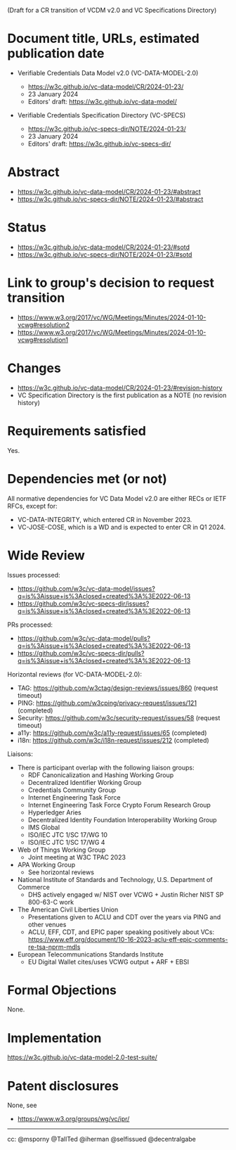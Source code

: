 (Draft for a CR transition of VCDM v2.0 and VC Specifications Directory)

# Document title, URLs, estimated publication date

- Verifiable Credentials Data Model v2.0 (VC-DATA-MODEL-2.0)
  - https://w3c.github.io/vc-data-model/CR/2024-01-23/
  - 23 January 2024
  - Editors' draft: https://w3c.github.io/vc-data-model/
 
- Verifiable Credentials Specification Directory (VC-SPECS)
  - https://w3c.github.io/vc-specs-dir/NOTE/2024-01-23/
  - 23 January 2024
  - Editors' draft: https://w3c.github.io/vc-specs-dir/

# Abstract

- https://w3c.github.io/vc-data-model/CR/2024-01-23/#abstract
- https://w3c.github.io/vc-specs-dir/NOTE/2024-01-23/#abstract

# Status

- https://w3c.github.io/vc-data-model/CR/2024-01-23/#sotd
- https://w3c.github.io/vc-specs-dir/NOTE/2024-01-23/#sotd

# Link to group's decision to request transition

- https://www.w3.org/2017/vc/WG/Meetings/Minutes/2024-01-10-vcwg#resolution2
- https://www.w3.org/2017/vc/WG/Meetings/Minutes/2024-01-10-vcwg#resolution1

# Changes

- https://w3c.github.io/vc-data-model/CR/2024-01-23/#revision-history
- VC Specification Directory is the first publication as a NOTE (no revision history)

# Requirements satisfied

Yes.

# Dependencies met (or not)

All normative dependencies for VC Data Model v2.0 are either RECs or IETF RFCs, except for:

* VC-DATA-INTEGRITY, which entered CR in November 2023.
* VC-JOSE-COSE, which is a WD and is expected to enter CR in Q1 2024.

# Wide Review

Issues processed:
- https://github.com/w3c/vc-data-model/issues?q=is%3Aissue+is%3Aclosed+created%3A%3E2022-06-13
- https://github.com/w3c/vc-specs-dir/issues?q=is%3Aissue+is%3Aclosed+created%3A%3E2022-06-13

PRs processed:
- https://github.com/w3c/vc-data-model/pulls?q=is%3Aissue+is%3Aclosed+created%3A%3E2022-06-13
- https://github.com/w3c/vc-specs-dir/pulls?q=is%3Aissue+is%3Aclosed+created%3A%3E2022-06-13

Horizontal reviews (for VC-DATA-MODEL-2.0):
* TAG: https://github.com/w3ctag/design-reviews/issues/860 (request timeout)
* PING: https://github.com/w3cping/privacy-request/issues/121 (completed)
* Security: https://github.com/w3c/security-request/issues/58 (request timeout)
* a11y: https://github.com/w3c/a11y-request/issues/65 (completed)
* i18n: https://github.com/w3c/i18n-request/issues/212 (completed)

Liaisons:
* There is participant overlap with the following liaison groups:
  * RDF Canonicalization and Hashing Working Group
  * Decentralized Identifier Working Group
  * Credentials Community Group
  * Internet Engineering Task Force
  * Internet Engineering Task Force Crypto Forum Research Group
  * Hyperledger Aries
  * Decentralized Identity Foundation Interoperability Working Group
  * IMS Global
  * ISO/IEC JTC 1/SC 17/WG 10
  * ISO/IEC JTC 1/SC 17/WG 4
* Web of Things Working Group
  * Joint meeting at W3C TPAC 2023
* APA Working Group
  * See horizontal reviews
* National Institute of Standards and Technology, U.S. Department of Commerce
  * DHS actively engaged w/ NIST over VCWG + Justin Richer NIST SP 800-63-C work
* The American Civil Liberties Union
  * Presentations given to ACLU and CDT over the years via PING and other venues
  * ACLU, EFF, CDT, and EPIC paper speaking positively about VCs:
    https://www.eff.org/document/10-16-2023-aclu-eff-epic-comments-re-tsa-nprm-mdls
* European Telecommunications Standards Institute
  * EU Digital Wallet cites/uses VCWG output + ARF + EBSI

# Formal Objections

None.

# Implementation

https://w3c.github.io/vc-data-model-2.0-test-suite/

# Patent disclosures

None, see

- https://www.w3.org/groups/wg/vc/ipr/

---

cc: @msporny @TallTed @iherman @selfissued @decentralgabe
